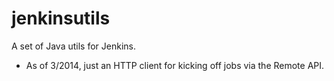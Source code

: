 jenkinsutils
=============

A set of Java utils for Jenkins. 

* As of 3/2014, just an HTTP client for kicking off jobs via the Remote API.
